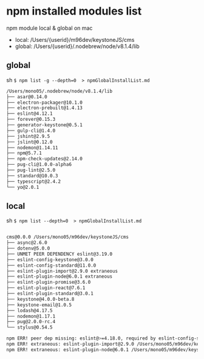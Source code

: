 # npm installed modules list

npm module local & global on mac

- local:  /Users/{userid}/m96dev/keystoneJS/cms
- global: /Users/{userid}/.nodebrew/node/v8.1.4/lib

## global

sh
`$ npm list -g --depth=0  > npmGlobalInstallList.md`

```sh
/Users/mono05/.nodebrew/node/v8.1.4/lib
├── asar@0.14.0
├── electron-packager@10.1.0
├── electron-prebuilt@1.4.13
├── eslint@4.12.1
├── forever@0.15.3
├── generator-keystone@0.5.1
├── gulp-cli@1.4.0
├── jshint@2.9.5
├── jslint@0.12.0
├── nodemon@1.14.11
├── npm@5.7.1
├── npm-check-updates@2.14.0
├── pug-cli@1.0.0-alpha6
├── pug-lint@2.5.0
├── standard@10.0.3
├── typescript@2.4.2
└── yo@2.0.1

```

## local

sh
`$ npm list --depth=0  > npmGlobalInstallList.md`

```sh

cms@0.0.0 /Users/mono05/m96dev/keystoneJS/cms
├── async@2.6.0
├── dotenv@5.0.0
├── UNMET PEER DEPENDENCY eslint@3.19.0
├── eslint-config-keystone@3.0.0
├── eslint-config-standard@11.0.0
├── eslint-plugin-import@2.9.0 extraneous
├── eslint-plugin-node@6.0.1 extraneous
├── eslint-plugin-promise@3.6.0
├── eslint-plugin-react@7.6.1
├── eslint-plugin-standard@3.0.1
├── keystone@4.0.0-beta.8
├── keystone-email@1.0.5
├── lodash@4.17.5
├── nodemon@1.17.1
├── pug@2.0.0-rc.4
└── stylus@0.54.5

npm ERR! peer dep missing: eslint@>=4.18.0, required by eslint-config-standard@11.0.0
npm ERR! extraneous: eslint-plugin-import@2.9.0 /Users/mono05/m96dev/keystoneJS/cms/node_modules/eslint-plugin-import
npm ERR! extraneous: eslint-plugin-node@6.0.1 /Users/mono05/m96dev/keystoneJS/cms/node_modules/eslint-plugin-node

```
